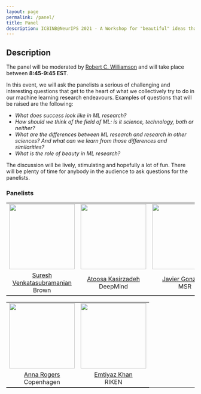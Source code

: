 ```yaml
---
layout: page
permalink: /panel/
title: Panel
description: ICBINB@NeurIPS 2021 - A Workshop for "beautiful" ideas that *should* have worked
---
```


## Description

The panel will be moderated by [Robert C. Williamson](https://uni-tuebingen.de/en/research/core-research/cluster-of-excellence-machine-learning/research/research/cluster-research-groups/professorships/foundations-of-machine-learning-systems/) and will take place between **8:45-9:45 EST**.

In this event, we will ask the panelists a serious of challenging and interesting questions that get to the heart of what we collectively try to do in our machine learning research endeavours. Examples of questions that will be raised are the following:

* *What does success look like in ML research?*
* *How should we think of the field of ML: is it science, technology, both or neither?*
* *What are the differences between ML research and research in other sciences? And what can we learn from those differences and similarities?*
* *What is the role of beauty in ML research?*

The discussion will be lively, stimulating and hopefully a lot of fun. There will be plenty of time for anybody in the audience to ask questions for the panelists.


### Panelists

<table style="width:100%;border-bottom: 1px solid black;">
  <center>
  <tr>
    <td style="text-align:center"><img src="https://faculty.utah.edu/bytes/image.hml?id=u0548623&fullsize=true" height="175"></td>
    <td style="text-align:center"><img src="https://i2.wp.com/kasirzadeh.org/wp-content/uploads/2021/11/FullSizeRender.jpg?resize=300%2C252" height="175"></td>
  <td style="text-align:center"><img src="https://www.microsoft.com/en-us/research/uploads/prod/2020/05/javier.png" height="175"></td>

  </tr>
  <tr>
   <td style="text-align:center"><a href="https://vivo.brown.edu/display/suresh">Suresh Venkatasubramanian</a> <br> Brown </td>
   <td style="text-align:center"><a href="https://kasirzadeh.org/">Atoosa Kasirzadeh</a> <br> DeepMind</td>
   <td style="text-align:center"><a href="https://javiergonzalezh.github.io/">Javier Gonzalez</a> <br> MSR </td>


  </tr>
  </center>
  </table>

  <table style="width:100%;border-bottom: 1px solid black;">
  <tr>
  <td style="text-align:center"><img src="https://annargrs.github.io/assets/images/aro.jpg" height="175"></td>
    <td style="text-align:center"><img src="https://emtiyaz.github.io/emti_2021.jpg" height="175"></td>



  </tr>
  <tr>
  <td style="text-align:center"><a href="https://annargrs.github.io/">Anna Rogers</a> <br>Copenhagen</td>
  <td style="text-align:center"><a href="https://emtiyaz.github.io/">Emtiyaz Khan</a> <br> RIKEN </td>


  </tr>
</table>

